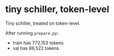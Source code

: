 
# tiny schiller, token-level

Tiny schiller, treated on token-level.

After running `prepare.py`:
- train has 772,153 tokens
- val has 86,522 tokens


